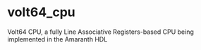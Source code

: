 # volt64_cpu
Volt64 CPU, a fully Line Associative Registers-based CPU being implemented in the Amaranth HDL
